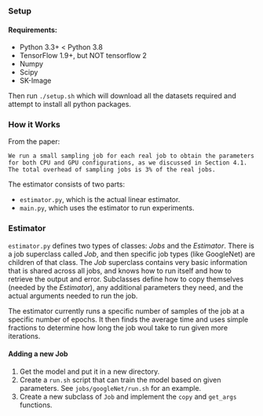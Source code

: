 ### Setup

#### Requirements:

* Python 3.3+ < Python 3.8
* TensorFlow 1.9+, but NOT tensorflow 2
* Numpy
* Scipy
* SK-Image

Then run `./setup.sh` which will download all the datasets required and attempt to install all python packages.

### How it Works

From the paper:
```
We run a small sampling job for each real job to obtain the parameters for both CPU and GPU configurations, as we discussed in Section 4.1. The total overhead of sampling jobs is 3% of the real jobs.
```

The estimator consists of two parts:
* `estimator.py`, which is the actual linear estimator. 
* `main.py`, which uses the estimator to run experiments.

### Estimator

`estimator.py` defines two types of classes: *Jobs* and the *Estimator*. There is a job superclass called *Job*, and then specific job types (like GoogleNet) are children of that class. The *Job* superclass contains very basic information that is shared across all jobs, and knows how to run itself and how to retrieve the output and error. Subclasses define how to copy themselves (needed by the *Estimator*), any additional parameters they need, and the actual arguments needed to run the job.

The estimator currently runs a specific number of samples of the job at a specific number of epochs. It then finds the average time and uses simple fractions to determine how long the job woul take to run given more iterations. 

#### Adding a new Job

1. Get the model and put it in a new directory.
2. Create a `run.sh` script that can train the model based on given parameters. See `jobs/googleNet/run.sh` for an example.
3. Create a new subclass of `Job` and implement the `copy` and `get_args` functions.